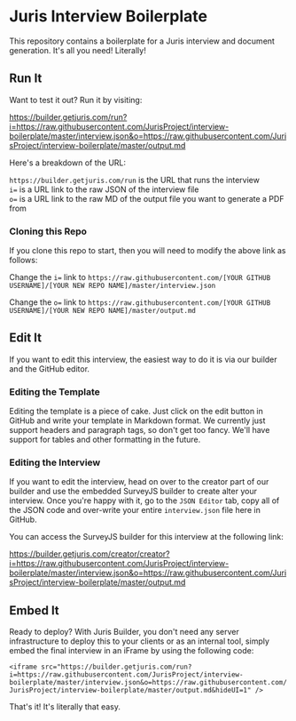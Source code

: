 # Juris Interview Boilerplate

This repository contains a boilerplate for a Juris interview and document generation. It's all you need! Literally!

## Run It

Want to test it out? Run it by visiting: 

https://builder.getjuris.com/run?i=https://raw.githubusercontent.com/JurisProject/interview-boilerplate/master/interview.json&o=https://raw.githubusercontent.com/JurisProject/interview-boilerplate/master/output.md

Here's a breakdown of the URL:

`https://builder.getjuris.com/run` is the URL that runs the interview  
`i=` is a URL link to the raw JSON of the interview file  
`o=` is a URL link to the raw MD of the output file you want to generate a PDF from

### Cloning this Repo

If you clone this repo to start, then you will need to modify the above link as follows:

Change the `i=` link to `https://raw.githubusercontent.com/[YOUR GITHUB USERNAME]/[YOUR NEW REPO NAME]/master/interview.json`

Change the `o=` link to `https://raw.githubusercontent.com/[YOUR GITHUB USERNAME]/[YOUR NEW REPO NAME]/master/output.md`

## Edit It

If you want to edit this interview, the easiest way to do it is via our builder and the GitHub editor.

### Editing the Template

Editing the template is a piece of cake. Just click on the edit button in GitHub and write your template in Markdown format. We currently just support headers and paragraph tags, so don't get too fancy. We'll have support for tables and other formatting in the future.

### Editing the Interview

If you want to edit the interview, head on over to the creator part of our builder and use the embedded SurveyJS builder to create alter your interview. Once you're happy with it, go to the `JSON Editor` tab, copy all of the JSON code and over-write your entire `interview.json` file here in GitHub.

You can access the SurveyJS builder for this interview at the following link:

https://builder.getjuris.com/creator/creator?i=https://raw.githubusercontent.com/JurisProject/interview-boilerplate/master/interview.json&o=https://raw.githubusercontent.com/JurisProject/interview-boilerplate/master/output.md

## Embed It

Ready to deploy? With Juris Builder, you don't need any server infrastructure to deploy this to your clients or as an internal tool, simply embed the final interview in an iFrame by using the following code:

`<iframe src="https://builder.getjuris.com/run?i=https://raw.githubusercontent.com/JurisProject/interview-boilerplate/master/interview.json&o=https://raw.githubusercontent.com/JurisProject/interview-boilerplate/master/output.md&hideUI=1" />`

That's it! It's literally that easy.
